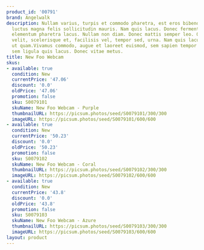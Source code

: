 ```yaml
---
product_id: '00791'
brand: Angelwalk
description: Nullam varius, turpis et commodo pharetra, est eros bibendum elit, nec
  luctus magna felis sollicitudin mauris. Nam quis lacus. Donec fermentum. Quisque
  elementum pharetra lacus. Nullam non diam. Donec mattis semper leo. Quisque tortor
  velit, scelerisque et, facilisis vel, tempor sed, urna. Nam quis lacus. Praesent
  ut quam.Vivamus commodo, augue et laoreet euismod, sem sapien tempor dolor, ac egestas
  sem ligula quis lacus. Donec vitae metus.
title: New Foo Webcam
skus:
- available: true
  condition: New
  currentPrice: '47.06'
  discount: '0.0'
  oldPrice: '47.06'
  promotion: false
  sku: S0079101
  skuName: New Foo Webcam - Purple
  thumbnailURL: https://picsum.photos/seed/S0079101/300/300
  imageURL: https://picsum.photos/seed/S0079101/600/600
- available: true
  condition: New
  currentPrice: '50.23'
  discount: '0.0'
  oldPrice: '50.23'
  promotion: false
  sku: S0079102
  skuName: New Foo Webcam - Coral
  thumbnailURL: https://picsum.photos/seed/S0079102/300/300
  imageURL: https://picsum.photos/seed/S0079102/600/600
- available: true
  condition: New
  currentPrice: '43.8'
  discount: '0.0'
  oldPrice: '43.8'
  promotion: false
  sku: S0079103
  skuName: New Foo Webcam - Azure
  thumbnailURL: https://picsum.photos/seed/S0079103/300/300
  imageURL: https://picsum.photos/seed/S0079103/600/600
layout: product
---
```

